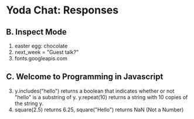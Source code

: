 Yoda Chat: Responses
================

B. Inspect Mode
---------------
1. easter egg: chocolate
2. next_week = "Guest talk?"
3. fonts.googleapis.com


C. Welcome to Programming in Javascript
---------------------------------------
3. y.includes("hello") returns a boolean that indicates whether or not "hello" is a substring of y.
   y.repeat(10) returns a string with 10 copies of the string y.
4. square(2.5) returns 6.25, square("Hello") returns NaN (Not a Number)
